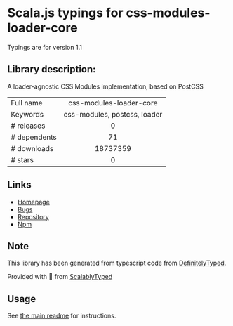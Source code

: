 
# Scala.js typings for css-modules-loader-core

Typings are for version 1.1

## Library description:
A loader-agnostic CSS Modules implementation, based on PostCSS

|                    |                 |
| ------------------ | :-------------: |
| Full name          | css-modules-loader-core |
| Keywords           | css-modules, postcss, loader |
| # releases         | 0 |
| # dependents       | 71 |
| # downloads        | 18737359 |
| # stars            | 0 |

## Links
- [Homepage](https://github.com/css-modules/css-modules-loader-core)
- [Bugs](https://github.com/css-modules/css-modules-loader-core/issues)
- [Repository](https://github.com/css-modules/css-modules-loader-core)
- [Npm](https://www.npmjs.com/package/css-modules-loader-core)
    


## Note
This library has been generated from typescript code from [DefinitelyTyped](https://definitelytyped.org).

Provided with :purple_heart: from [ScalablyTyped](https://github.com/oyvindberg/ScalablyTyped)

## Usage
See [the main readme](../../readme.md) for instructions.


